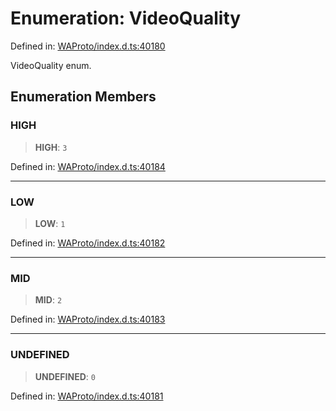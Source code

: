 # Enumeration: VideoQuality

Defined in: [WAProto/index.d.ts:40180](https://github.com/Fokusdotid/bail/blob/8a30cf93a8ac726f06d1ad6578695812a8253e53/WAProto/index.d.ts#L40180)

VideoQuality enum.

## Enumeration Members

### HIGH

> **HIGH**: `3`

Defined in: [WAProto/index.d.ts:40184](https://github.com/Fokusdotid/bail/blob/8a30cf93a8ac726f06d1ad6578695812a8253e53/WAProto/index.d.ts#L40184)

***

### LOW

> **LOW**: `1`

Defined in: [WAProto/index.d.ts:40182](https://github.com/Fokusdotid/bail/blob/8a30cf93a8ac726f06d1ad6578695812a8253e53/WAProto/index.d.ts#L40182)

***

### MID

> **MID**: `2`

Defined in: [WAProto/index.d.ts:40183](https://github.com/Fokusdotid/bail/blob/8a30cf93a8ac726f06d1ad6578695812a8253e53/WAProto/index.d.ts#L40183)

***

### UNDEFINED

> **UNDEFINED**: `0`

Defined in: [WAProto/index.d.ts:40181](https://github.com/Fokusdotid/bail/blob/8a30cf93a8ac726f06d1ad6578695812a8253e53/WAProto/index.d.ts#L40181)
